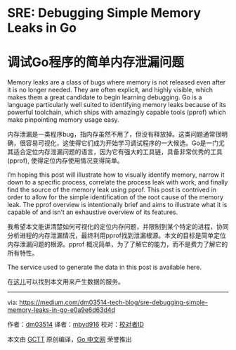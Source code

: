 # SRE: Debugging Simple Memory Leaks in Go
# 调试Go程序的简单内存泄漏问题

Memory leaks are a class of bugs where memory is not released even after it is no longer needed. They are often explicit, and highly visible, which makes them a great candidate to begin learning debugging. Go is a language particularly well suited to identifying memory leaks because of its powerful toolchain, which ships with amazingly capable tools (pprof) which make pinpointing memory usage easy.

内存泄漏是一类程序bug，指内存虽然不用了，但没有释放掉。这类问题通常很明确，很容易可视化，这使得它们成为开始学习调试程序的一大候选。Go是一门尤其适合定位内存泄漏问题的语言，因为它有强大的工具链，具备非常优秀的工具(pprof), 使得定位内存使用情况变得简单。

I’m hoping this post will illustrate how to visually identify memory, narrow it down to a specific process, correlate the process leak with work, and finally find the source of the memory leak using pprof. This post is contrived in order to allow for the simple identification of the root cause of the memory leak. The pprof overview is intentionally brief and aims to illustrate what it is capable of and isn’t an exhaustive overview of its features.

我希望本文能讲清楚如何可视化的定位内存问题，并限制到某个特定的进程，协同分析进程的内存泄漏情况，最终利用pprof找到泄漏根源。本文的目标是简单定位内存泄漏问题的根源。pprof 概况简单，为了了解它的能力，而不是费力了解它的所有特性。

The service used to generate the data in this post is available here.

在[这儿](https://github.com/dm03514/grokking-go/tree/master/simple-memory-leak)可以找到本文用来产生数据的服务。


----------------

via: https://medium.com/dm03514-tech-blog/sre-debugging-simple-memory-leaks-in-go-e0a9e6d63d4d

作者：[dm03514](https://medium.com/@dm03514)
译者：[mbyd916](https://github.com/mbyd916)
校对：[校对者ID](https://github.com/校对者ID)

本文由 [GCTT](https://github.com/studygolang/GCTT) 原创编译，[Go 中文网](https://studygolang.com/) 荣誉推出
